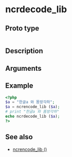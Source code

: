 # ncrdecode_lib

## Proto type

```php

```

## Description


## Arguments


## Example

```php
<?php
$a = "한글a 와 똠방각하";
$a = ncrencode_lib ($a);
# print "한글a 와 똠방각하"
echo ncrdecode_lib ($a);
?>
```

## See also
* [ncrencode_lib ()](Charset/ncrencode_lib.md)


